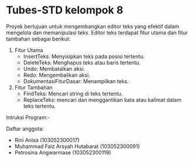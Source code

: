 # Tubes-STD kelompok 8

Proyek bertujuan untuk mengembangkan editor teks yang efektif dalam mengelola dan memanipulasi teks. Editor teks terdapat fitur utama dan fitur tambahan sebagai berikut:
1. Fitur Utama
   - InsertTeks: Menyisipkan teks pada posisi tertentu.
   - DeleteTeks: Menghapus teks atau baris tertentu.
   - Undo: Membatalkan aksi.
   - Redo: Mengembalikan aksi.
   - DokumentasiFiturDasar: Menampilkan teks.
2. Fitur Tambahan
   - FindTeks: Mencari string di teks tertentu.
   - ReplaceTeks: mencari dan menggantikan kata atau kalimat dalam teks tertentu.

Intruksi Program:-

Daftar anggota:
- Rini Anisa (103052300017)  
- Muhammad Faiz Arsyah Hutabarat (103052300091)
- Petrosina Angwarmase (103052300119) 








